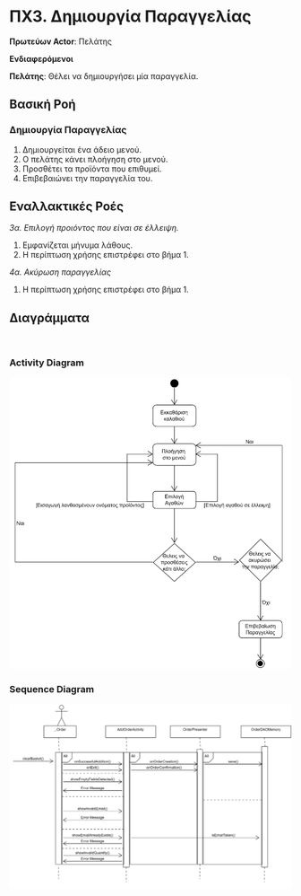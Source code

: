 # ΠΧ3. Δημιουργία Παραγγελίας

**Πρωτεύων Actor**: Πελάτης  

**Ενδιαφερόμενοι** 

**Πελάτης**: Θέλει να δημιουργήσει μία παραγγελία.  


## Βασική Ροή

### Δημιουργία Παραγγελίας
1. Δημιουργείται ένα άδειο μενού.
2. Ο πελάτης κάνει πλοήγηση στο μενού.
3. Προσθέτει τα προϊόντα που επιθυμεί.
4. Επιβεβαιώνει την παραγγελία του.


## Εναλλακτικές Ροές

*3α. Επιλογή προιόντος που είναι σε έλλειψη.*
1. Εμφανίζεται μήνυμα λάθους.
2. Η περίπτωση χρήσης επιστρέφει στο βήμα 1.

  
*4α. Ακύρωση παραγγελίας*
1. Η περίπτωση χρήσης επιστρέφει στο βήμα 1.


## Διαγράμματα
&nbsp;

### Activity Diagram
![](uml/requirements/ActivityOrder.png)

### Sequence Diagram
![](uml/requirements/OrderSequenceDiagram.png)
